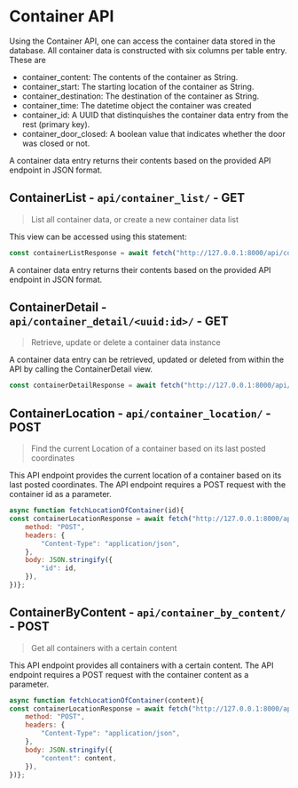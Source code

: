 # Container API

Using the Container API, one can access the container data stored in the database. All container data is constructed with six columns per table entry. These are

- container_content: The contents of the container as String.
- container_start: The starting location of the container as String.
- container_destination: The destination of the container as String.
- container_time: The datetime object the container was created
-  container_id: A UUID that distinquishes the container data entry from the rest (primary key).
- container_door_closed: A boolean value that indicates whether the door was closed or not.

A container data entry returns their contents based on the provided API endpoint in JSON format. 

## ContainerList - `api/container_list/` - GET

> List all container data, or create a new container data list

This view can be accessed using this statement:

```js
const containerListResponse = await fetch("http://127.0.0.1:8000/api/container_list");
```

A container data entry returns their contents based on the provided API endpoint in JSON format. 

## ContainerDetail - `api/container_detail/<uuid:id>/` - GET

> Retrieve, update or delete a container data instance

A container data entry can be retrieved, updated or deleted from within the API by calling the ContainerDetail view. 

```js
const containerDetailResponse = await fetch("http://127.0.0.1:8000/api/container_detail/<uuid:id>/");
```

## ContainerLocation - `api/container_location/` - POST

> Find the current Location of a container based on its last posted coordinates

This API endpoint provides the current location of a container based on its last posted coordinates. The API endpoint requires a POST request with the container id as a parameter.


```js
async function fetchLocationOfContainer(id){
const containerLocationResponse = await fetch("http://127.0.0.1:8000/api/container_location/", {
    method: "POST",
    headers: {
        "Content-Type": "application/json",
    },
    body: JSON.stringify({
        "id": id,
    }),
})};

```


## ContainerByContent - `api/container_by_content/` - POST

> Get all containers with a certain content


This API endpoint provides all containers with a certain content. The API endpoint requires a POST request with the container content as a parameter.

```js
async function fetchLocationOfContainer(content){
const containerLocationResponse = await fetch("http://127.0.0.1:8000/api/container_location/", {
    method: "POST",
    headers: {
        "Content-Type": "application/json",
    },
    body: JSON.stringify({
        "content": content,
    }),
})};
```

